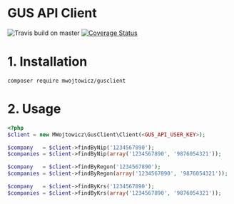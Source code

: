 GUS API Client
==============

![Travis build on master](https://travis-ci.org/MWojtowicz/gusclient.svg?branch=master)
[![Coverage Status](https://coveralls.io/repos/github/MWojtowicz/gusclient/badge.svg?branch=master)](https://coveralls.io/github/MWojtowicz/gusclient?branch=master)

# 1. Installation

`composer require mwojtowicz/gusclient`

# 2. Usage

```php
<?php
$client = new MWojtowicz\GusClient\Client(<GUS_API_USER_KEY>);

$company   = $client->findByNip('1234567890');
$companies = $client->findByNip(array('1234567890', '9876054321'));

$company   = $client->findByRegon('1234567890');
$companies = $client->findByRegon(array('1234567890', '9876054321'));

$company   = $client->findByKrs('1234567890');
$companies = $client->findByKrs(array('1234567890', '9876054321'));
```
